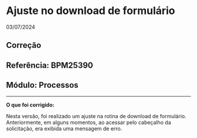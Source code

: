 # Ajuste no download de formulário
03/07/2024
## Correção
## Referência: BPM25390
## Módulo: Processos
***

**O que foi corrigido:**

Nesta versão, foi realizado um ajuste na rotina de download de formulário. Anteriormente, em alguns momentos, ao acessar pelo cabeçalho da solicitação, era exibida uma mensagem de erro.